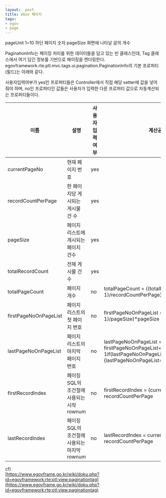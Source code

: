 ```yaml
---
layout:  post
title: eGov 페이지
tags:
- egov
- page
---
```


pageUnit 1~10 하단 페이지 숫자
pageSize 화면에 나타날 글의 개수

PaginationInfo는 페이징 처리를 위한 데이터들을 담고 있는 빈 클래스인데, Tag 클래스에서 여기 담긴 정보를 기반으로 페이징을 렌더링한다.
egovframework.rte.ptl.mvc.tags.ui.pagination.PaginationInfo의 기본 프로퍼티(필드)는 아래와 같다.

사용자입력여부가 yes인 프로퍼티들은 Controller에서 직접 해당 setter에 값을 넣어줘야 하며, no인 프로퍼티인 값들은 사용자가 입력한 다른 프로퍼티 값으로 자동계산되는 프로퍼티들이다.

| 이름 | 설명 | 사용자입력여부 | 계산공식 |
|--------|--------|--------|--------|
|currentPageNo| 현재 페이지 번호 | yes | |
|recordCountPerPage| 한 페이지당 게시되는 게시물 건 수 | yes | |
|pageSize| 페이지 리스트에 게시되는 페이지 건수 | yes | |
|totalRecordCount| 전체 게시물 건 수 | yes | |
|totalPageCount| 페이지 개수 | no |totalPageCount = ((totalRecordCount-1)/recordCountPerPage) + 1 |
|firstPageNoOnPageList| 페이지 리스트의 첫 페이지 번호 | no | firstPageNoOnPageList =((currentPageNo-1)/pageSize)*pageSize + 1 |
|lastPageNoOnPageList| 페이지 리스트의 마지막 페이지 번호 | no | lastPageNoOnPageList = firstPageNoOnPageList+pageSize-1if(lastPageNoOnPageList>totalRecordCount){lastPageNoOnPageList=totalPageCount}|
|firstRecordIndex| 페이징 SQL의 조건절에 사용되는 시작 rownum | no | firstRecordIndex = (currentPageNo - 1) * recordCountPerPage |
|lastRecordIndex| 페이징 SQL의 조건절에 사용되는 마지막 rownum | no | lastRecordIndex = currentPageNo * recordCountPerPage |


cf)  
[https://www.egovframe.go.kr/wiki/doku.php?id=egovframework:rte:ptl:view:paginationtag](https://www.egovframe.go.kr/wiki/doku.php?id=egovframework:rte:ptl:view:paginationtag)